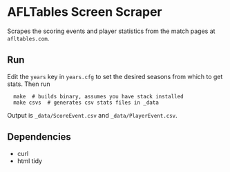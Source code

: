 # AFLTables Screen Scraper

Scrapes the scoring events and player statistics from the match pages at `afltables.com`.

## Run

Edit the `years` key in `years.cfg` to set the desired seasons from which to get stats. Then run

```
  make  # builds binary, assumes you have stack installed
  make csvs  # generates csv stats files in _data
```

Output is `_data/ScoreEvent.csv` and `_data/PlayerEvent.csv`.

## Dependencies

* curl
* html tidy
